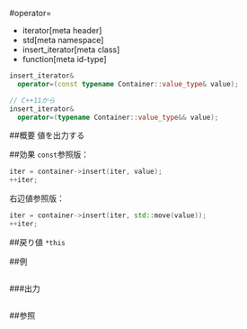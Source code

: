 #operator=
* iterator[meta header]
* std[meta namespace]
* insert_iterator[meta class]
* function[meta id-type]

```cpp
insert_iterator&
  operator=(const typename Container::value_type& value);

// C++11から
insert_iterator&
  operator=(typename Container::value_type&& value);
```

##概要
値を出力する


##効果
`const`参照版：
```cpp
iter = container->insert(iter, value);
++iter;
```

右辺値参照版：
```cpp
iter = container->insert(iter, std::move(value));
++iter;
```


##戻り値
`*this`


##例
```cpp
```

###出力
```
```

##参照
